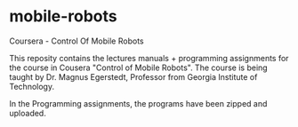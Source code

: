 # mobile-robots
Coursera - Control Of Mobile Robots

This reposity contains the lectures manuals + programming assignments for the course in Cousera "Control of Mobile Robots".
The course is being taught by Dr. Magnus Egerstedt, Professor from Georgia Institute of Technology.

In the Programming assignments, the programs have been zipped and uploaded.
